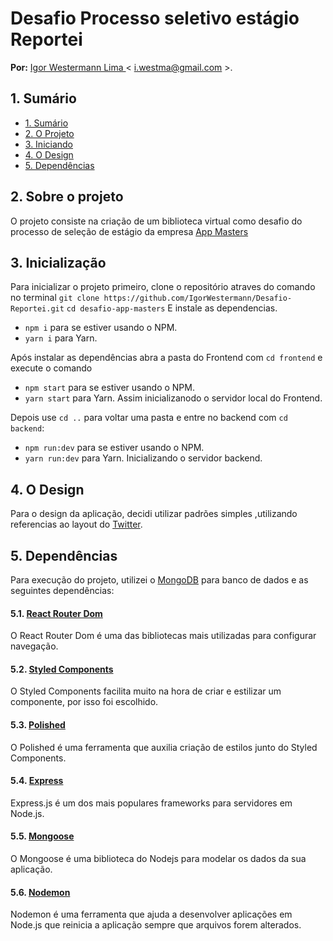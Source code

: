 # Desafio Processo seletivo estágio Reportei

**Por:** [Igor Westermann Lima ](https://github.com/IgorWestermann) < i.westma@gmail.com >. 

## 1. Sumário

- [1. Sumário](#1-sumário)
- [2. O Projeto](#2-funcionando)
- [3. Iniciando](#3-iniciando)
- [4. O Design](#4-0-design)
- [5. Dependências](#5-dependências)

## 2. Sobre o projeto
O projeto consiste na criação de um biblioteca virtual como desafio do processo de seleção de estágio da empresa [App Masters](https://appmasters.io/en/)


## 3. Inicialização

Para inicializar o projeto primeiro, clone o repositório atraves do comando no terminal 
`git clone https://github.com/IgorWestermann/Desafio-Reportei.git`
`cd desafio-app-masters`
E instale as dependencias.
   - `npm i` para se estiver usando o NPM.
   - `yarn i` para Yarn.
   
Após instalar as dependências abra a pasta do Frontend com `cd frontend` e execute o comando
   - `npm start` para se estiver usando o NPM.
   - `yarn start` para Yarn.
Assim inicializanodo o servidor local do Frontend.

Depois use `cd ..` para voltar uma pasta e entre no backend com `cd backend`:
   - `npm run:dev` para se estiver usando o NPM.
   - `yarn run:dev` para Yarn.
Inicializando o servidor backend.

## 4. O Design

Para o design da aplicação, decidi utilizar padrões simples ,utilizando referencias ao layout do [Twitter](https://twitter.com.br/).

## 5. Dependências 

Para execução do projeto, utilizei o [MongoDB](https://www.mongodb.com/) para banco de dados e as seguintes dependências:

#### 5.1. [React Router Dom](https://reactrouter.com/)
O React Router Dom é uma das bibliotecas mais utilizadas para configurar navegação. 
#### 5.2. [Styled Components](https://styled-components.com/)
O Styled Components facilita muito na hora de criar e estilizar um componente, por isso foi escolhido.
#### 5.3. [Polished](https://polished.js.org/)
O Polished é uma ferramenta que auxilia criação de estilos junto do Styled Components.
#### 5.4. [Express](https://expressjs.com/pt-br/)
Express.js é um dos mais populares frameworks para servidores em Node.js.
#### 5.5. [Mongoose](https://mongoosejs.com/)
O Mongoose é uma biblioteca do Nodejs para modelar os dados da sua aplicação.
#### 5.6. [Nodemon](https://nodemon.io/)
Nodemon é uma ferramenta que ajuda a desenvolver aplicações em Node.js que reinicia a aplicação sempre que arquivos forem alterados.

